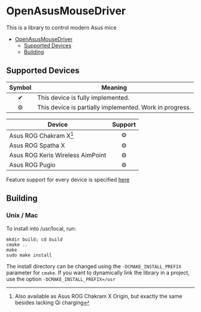 # OpenAsusMouseDriver

This is a library to control modern Asus mice

- [OpenAsusMouseDriver](#openasusmousedriver)
	- [Supported Devices](#supported-devices)
    - [Building](#building)

## Supported Devices

| Symbol | Meaning                                                 |
| :----: | ------------------------------------------------------- |
|   ✔    | This device is fully implemented.                       |
|   ⚙    | This device is partially implemented. Work in progress. |

| Device                           | Support |
| -------------------------------- | :-----: |
| Asus ROG Chakram X[^1]           |    ⚙    |
| Asus ROG Spatha X                |    ⚙    |
| Asus ROG Keris Wireless AimPoint |    ⚙    |
| Asus ROG Pugio                   |    ⚙    |

[^1]: Also available as Asus ROG Chakram X Origin, but exactly the same besides lacking Qi charging

Feature support for every device is specified [here](supported_devices.md)

## Building

### Unix / Mac

To install into /usr/local, run:

```
mkdir build; cd build
cmake ..
make
sudo make install
```

The install directory can be changed using the `-DCMAKE_INSTALL_PREFIX` parameter for `cmake`.
If you want to dynamically link the library in a project, use the option `-DCMAKE_INSTALL_PREFIX=/usr`

